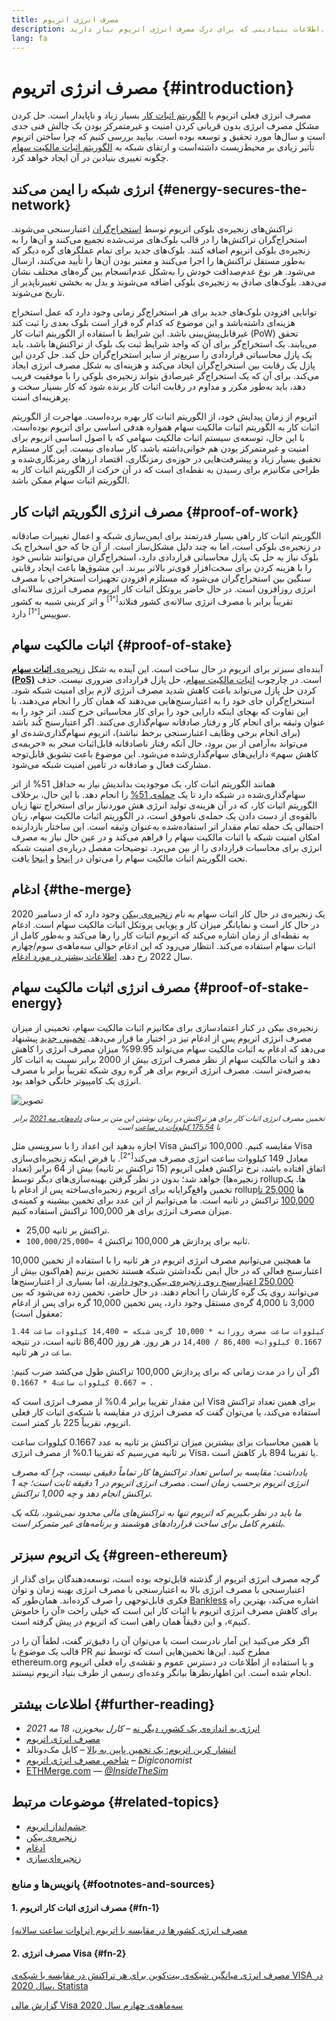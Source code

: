 ```yaml
---
title: مصرف انرژی اتریوم
description: اطلاعات بنیادینی که برای درک مصرف انرژی اتریوم نیاز دارید.
lang: fa
---
```


# مصرف انرژی اتریوم {#introduction}

مصرف انرژی فعلی اتریوم با [الگوریتم اثبات کار](/developers/docs/consensus-mechanisms/#proof-of-work) بسیار زیاد و ناپایدار است. حل کردن مشکل مصرف انرژی بدون قربانی کردن امنیت و غیرمتمرکز بودن یک چالش فنی جدی است و سال‌ها مورد تحقیق و توسعه بوده است. بیایید بررسی کنیم که چرا ساختن اتریوم تأثیر زیادی بر محیط‌زیست داشته‌است و ارتقای شبکه به [الگوریتم اثبات مالکیت سهام](/developers/docs/consensus-mechanisms/pos) چگونه تغییری بنیادین در آن ایجاد خواهد کرد.

## انرژی شبکه را ایمن می‌کند {#energy-secures-the-network}

تراکنش‌های زنجیره‌ی بلوکی اتریوم توسط [استخراج‌گران](/developers/docs/consensus-mechanisms/pow/mining) اعتبارسنجی می‌شوند. استخراج‌گران تراکنش‌‌ها را در قالب بلوک‌های مرتب‌شده تجمیع می‌کنند و آن‌ها را به زنجیره‌ی بلوکی اتریوم اضافه کنند. بلوک‌های جدید برای تمام عملگرهای گره دیگر که به‌طور مستقل تراکنش‌ها را اجرا می‌کنند و معتبر بودن آن‌ها را تأیید می‌کنند، ارسال می‌شود. هر نوع عدم‌صداقت خودش را به‌شکل عدم‌انسجام بین گره‌های مختلف نشان می‌‌دهد. بلوک‌های صادق به زنجیره‌ی بلوکی اضافه می‌‌شوند و بدل به بخشی تغییرناپذیر از تاریخ می‌شوند.

توانایی افزودن بلوک‌های جدید برای هر استخراج‌گر زمانی وجود دارد که عمل استخراج هزینه‌ای داشته‌باشد و این موضوع که کدام گره قرار است بلوک بعدی را ثبت کند غیرقابل‌پیش‌بینی باشد. این شرایط با استفاده از الگوریتم اثبات کار (PoW) تحقق می‌یابند. یک استخراج‌گر برای آن که واجد شرایط ثبت یک بلوک از تراکنش‌ها باشد، باید یک پازل محاسباتی قراردادی را سریع‌تر از سایر استخراج‌گران حل کند. حل کردن این پازل یک رقابت بین استخراج‌گران ایجاد می‌کند و هزینه‌ای به شکل مصرف انرژی ایجاد می‌کند. برای آن که یک استخراج‌گر غیرصادق بتواند زنجیره‌ی بلوکی را با موفقیت فریب دهد، باید به‌طور مکرر و مداوم در رقابت اثبات کار برنده شود که کار بسیار سخت و پرهزینه‌ای است.

اتریوم از زمان پیدایش خود، از الگوریتم اثبات کار بهره برده‌است. مهاجرت از الگوریتم اثبات کار به الگوریتم اثبات مالکیت سهام همواره هدفی اساسی برای اتریوم بوده‌است. با این حال، توسعه‌ی سیستم اثبات مالکیت سهامی که با اصول اساسی اتریوم برای امنیت و غیرمتمرکز بودن هم خوانی‌داشته باشد، کار ساده‌ای نیست. این کار مستلزم تحقیق بسیار زیاد و پیشرفت‌هایی در حوزه‌ی رمزنگاری، اقتصاد ارزهای رمزنگاری‌شده و طراحی مکانیزم برای رسیدن به نقطه‌ای است که در آن حرکت از الگوریتم اثبات کار به الگوریتم اثبات سهام ممکن باشد.

## مصرف انرژی الگوریتم اثبات کار {#proof-of-work}

الگوریتم اثبات کار راهی بسیار قدرتمند برای ایمن‌سازی شبکه و اعمال تغییرات صادقانه در زنجیره‌ی بلوکی است، اما به چند دلیل مشکل‌ساز است. از آن جا که حق اسخراج یک بلوک نیاز به حل یک پازل محاسباتی قراردادی دارد، استخراج‌گران می‌توانند شانس خود را با هزینه کردن برای سخت‌افزار قوی‌تر بالاتر ببرند. این مشوق‌ها باعث ایجاد رقابتی سنگین بین استخراج‌گران می‌شود که مستلزم افزودن تجهیزات استخراجی با مصرف انرژی روزافزون است. در حال حاضر پروتکل اثبات کار اتریوم مصرف انرژی سالانه‌ای تقریباً برابر با مصرف انرژی سالانه‌ی کشور فنلاند<sup>[^1]</sup> و اثر کربنی شبیه به کشور سوییس<sup>[^1]</sup> دارد.

## اثبات مالکیت سهام {#proof-of-stake}

آینده‌ای سبزتر برای اتریوم در حال ساخت است. این آینده به شکل [زنجیره‌ی **اثبات سهام (PoS)**](/upgrades/beacon-chain/) است. در چارچوب [اثبات مالکیت سهام](/developers/docs/consensus-mechanisms/pos/)، حل پازل قراردادی ضروری نیست. حذف کردن حل پازل می‌تواند باعث کاهش شدید مصرف انرژی لازم برای امنیت شبکه شود. استخراج‌گران جای خود را به اعتبارسنج‌هایی می‌دهند که همان کار را انجام می‌دهند، با این تفاوت که بهجای اینکه دارایی خود را برای کار محاسباتی خرج کنند، اتر خود را به عنوان وثیقه برای انجام کار و رفتار صادقانه سهام‌گذاری می‌کنند. اگر اعتبارسنج کُند باشد (برای انجام برخی وظایف اعتبارسنجی برخط نباشد)، اتریوم سهام‌گذاری‌شده‌ی او می‌تواند به‌آرامی از بین برود، حال آنکه رفتار ناصادقانه قابل‌اثبات منجر به «جریمه‌ی کاهش سهم» دارایی‌های سهام‌گذاری‌شده می‌شود. این موضوع باعث تشویق قابل‌توجه مشارکت فعال و صادقانه در تأمین امنیت شبکه می‌شود.

همانند الگوریتم اثبات کار، یک موجودیت بداندیش نیاز به حداقل 51% از اتر سهام‌گذاری‌شده در شبکه دارد تا یک [حمله‌ی 51%](/glossary/#51-attack) را انجام دهد. با این حال، برخلاف الگوریتم اثبات کار، که در آن هزینه‌ی تولید انرژی هش موردنیاز برای استخراج تنها زیان بالقوه‌ی از دست دادن یک حمله‌ی ناموفق است، در الگوریتم اثبات مالکیت سهام، زیان احتمالی یک حمله تمام مقدار اتر استفاده‌شده به‌عنوان وثیقه است. این ساختار بازدارنده امکان امنیت شبکه با اثبات مالکیت سهام را فراهم می‌کند و در عین حال نیاز به مصرف انرژی برای محاسبات قراردادی را از بین می‌برد. توضیحات مفصل درباره‌ی امنیت شبکه تحت الگوریتم اثبات مالکیت سهام را می‌توان در [اینجا](/developers/docs/consensus-mechanisms/pos/) و [اینجا](https://vitalik.ca/general/2017/12/31/pos_faq.html) یافت.

## ادغام {#the-merge}

یک زنجیره‌ی در حال کار اثبات سهام به نام [زنجیره‌ی بیکن](/upgrades/beacon-chain/) وجود دارد که از دسامبر 2020 در حال کار است و نمایانگر میزان کار و پویایی پروتکل اثبات مالکیت سهام است. ادغام به نقطه‌ای از زمان اشاره می‌کند که اتریوم اثبات کار را رها می‌کند و به‌طور کامل از اثبات سهام استفاده می‌کند. انتظار می‌رود که این ادغام حوالی سه‌ماهه‌ی سوم/چهارم سال 2022 رخ دهد. [اطلاعات بیشتر در مورد ادغام](/upgrades/merge/).

## مصرف انرژی اثبات مالکیت سهام {#proof-of-stake-energy}

زنجیره‌ی بیکن در کنار اعتمادسازی برای مکانیزم اثبات مالکیت سهام، تخمینی از میزان مصرف انرژی اتریوم پس از ادغام نیز در اختیار ما قرار می‌دهد. [تخمینی جدید](https://blog.ethereum.org/2021/05/18/country-power-no-more/) پیشنهاد می‌دهد که ادغام به اثبات مالکیت سهام می‌تواند 99.95% میزان مصرف انرژی را کاهش دهد و اثبات مالکیت سهام از نظر مصرف انرژی بیش از 2000 برابر نسبت به اثبات کار به‌صرفه‌تر است. مصرف انرژی اتریوم برای هر گره روی شبکه تقریباً برابر با مصرف انرژی یک کامپیوتر خانگی خواهد بود.

![تصویر](energy_use_per_transaction.png)

<p style="text-align: center;"><small><i>تخمین مصرف انرژی اثبات کار برای هر تراکنش در زمان نوشتن این متن بر مبنای <a href="https://blog.ethereum.org/2021/05/18/country-power-no-more/" target="_blank" rel="noopener noreferrer">داده‌های مه 2021</a> برابر با <a href="https://digiconomist.net/ethereum-energy-consumption" target="_blank" rel="noopener noreferrer">175.54 کیلووات در ساعت</a> است</i></small></p>

اجازه بدهید این اعداد را با سرویسی مثل Visa مقایسه کنیم. 100,000 تراکنش Visa معادل 149 کیلووات ساعت انرژی مصرف می‌کند<sup>[^2]</sup>. با فرض اینکه زنجیره‌ای‌سازی اتفاق افتاده باشد، نرخ تراکنش فعلی اتریوم (15 تراکنش بر ثانیه) بیش از 64 برابر (تعداد زنجیره‌ها) خواهد شد؛ بدون در نظر گرفتن بهینه‌سازی‌های دیگر توسط rollupها. یک تخمین واقع‌گرایانه برای اتریوم زنجیره‌ای‌ساخته پس از ادغام با rollupها [25,000 تا 100,000](https://twitter.com/VitalikButerin/status/1312905884549300224?s=20) تراکنش در ثانیه است. ما می‌توانیم از این عدد برای تخمین بیشینه و کمینه‌ی میزان مصرف انرژی برای هر 100,000 تراکنش استفاده کنیم.

- 25,00 تراکنش بر ثانیه.
- `100,000/25,000= 4` ثانیه برای پردازش هر 100,000 تراکنش.

ما همچنین می‌توانیم مصرف انرژی اتریوم در هر ثانیه را با استفاده از تخمین 10,000 اعتبارسنج فعالی که در حال ایمن نگه‌داشتن شبکه هستند تخمین بزنیم (هم‌اکنون بیش از [250,000 اعتبارسنج روی زنجیره‌ی بیکن وجود دارند](https://beaconscan.com/)، اما بسیاری از اعتبارسنج‌ها می‌توانند روی یک گره کارشان را انجام دهند. در حال حاضر، تخمین زده می‌شود که بین 3,000 تا 4,000 گره‌ی مستقل وجود دارد، پس تخمین 10,000 گره برای پس از ادغام معقول است):

`1.44 کیلووات ساعت مصرف روزانه * 10,000 گره‌ی شبکه = 14,400 کیلووات ساعت` در هر روز. هر روز 86,400 ثانیه است، در نتیجه `‎14,400 / 86,400 =‏ 0.1667 کیلووات ساعت` در هر ثانیه.

اگر آن را در مدت زمانی که برای پردازش 100,000 تراکنش طول می‌کشد ضرب کنیم: `0.1667‎ * 4‏ = 0.667 کیلووات ساعت`.

این مقدار تقریبا برابر 0.4% از مصرف انرژی است که Visa برای همین تعداد تراکنش استفاده می‌کند، یا می‌توان گفت که مصرف انرژی در مقایسه با شبکه‌ی اثبات کار فعلی اتریوم، تقریباً 225 بار کمتر است.

با همین محاسبات برای بیشترین میزان تراکنش بر ثانیه به عدد 0.1667 کیلووات ساعت بر ثانیه می‌رسیم که تقریبا 0.1% از مصرف انرژی Visa، یا تقریبا 894 بار کاهش است.

_یادداشت: مقایسه بر اساس تعداد تراکنش‌ها کار تماماً دقیقی نیست، چرا که مصرف انرژی اتریوم برحسب زمان است. مصرف انرژی اتریوم در 1 دقیقه ثابت است؛ چه 1 تراکنش انجام دهد و چه 1,000 تراکنش._

_ما باید در نظر بگیریم که اتریوم تنها به تراکنش‌های مالی محدود نمی‌شود، بلکه یک بلتفرم کامل برای ساخت قراردادهای هوشمند و برنامه‌های غیر متمرکز است._

## یک اتریوم سبزتر {#green-ethereum}

گرچه مصرف انرژی اتریوم از گذشته قابل‌توجه بوده است، توسعه‌دهندگان برای گذار از اعتبارسنجی با مصرف انرژی بالا به اعتبارسنجی با مصرف انرژی بهینه زمان و توان فکری قابل‌توجهی را صرف کرده‌اند. همان‌طور که [Bankless](http://podcast.banklesshq.com/) اشاره می‌کند، بهترین راه برای کاهش مصرف انرژی اتریوم با اثبات کار این است که خیلی راحت «آن را خاموش کنیم»، و این دقیقاً همان راهی است که اتریوم در پیش گرفته است.

<InfoBanner emoji=":evergreen_tree:">
  اگر فکر می‌کنید این آمار نادرست است یا می‌توان آن را دقیق‌تر گفت، لطفاً آن را در قالب یک موضوع یا PR مطرح کنید. این‌ها تخمین‌هایی است که توسط تیم ethereum.org و با استفاده از اطلاعات در دسترس عموم و نقشه‌ی راه فعلی اتریوم انجام شده است. این اظهارنظرها بیانگر وعده‌ای رسمی از طرف بنیاد اتریوم نیستند. 
</InfoBanner>

## اطلاعات بیشتر {#further-reading}

- [انرژی به اندازه‌ی یک کشور، دیگر نه](https://blog.ethereum.org/2021/05/18/country-power-no-more/) – _کارل بیخویزن، 18 مه 2021_
- [مصرف انرژی اتریوم](https://mirror.xyz/jmcook.eth/ODpCLtO4Kq7SCVFbU4He8o8kXs418ZZDTj0lpYlZkR8)
- [انتشار کربن اتریوم: یک تخمین پایین به بالا](https://kylemcdonald.github.io/ethereum-emissions/) – کایل مک‌دونالد
- [شاخص مصرف انرژی اتریوم](https://digiconomist.net/ethereum-energy-consumption/) – _Digiconomist_
- [ETHMerge.com](https://ethmerge.com/) — *[@InsideTheSim](https://twitter.com/InsideTheSim)*

## موضوعات مرتبط {#related-topics}

- [چشم‌انداز اتریوم](/roadmap/vision/)
- [زنجیره‌ی بیکن](/upgrades/beacon-chain)
- [ادغام](/upgrades/merge/)
- [زنجیره‌ای‌سازی](/upgrades/beacon-chain/)

### پانویس‌ها و منابع {#footnotes-and-sources}

#### 1. مصرف انرژی اثبات کار اتریوم {#fn-1}

[مصرف انرژی کشورها در مقایسه با اتریوم (تراوات ساعت سالانه)](https://digiconomist.net/ethereum-energy-consumption)

#### 2. مصرف انرژی Visa {#fn-2}

[مصرف انرژی میانگین شبکه‌ی بیت‌کوین برای هر تراکنش در مقایسه با شبکه‌ی VISA در سال 2020، Statista](https://www.statista.com/statistics/881541/bitcoin-energy-consumption-transaction-comparison-visa/)

[گزارش مالی Visa سه‌ماهه‌ی چهارم سال 2020](https://s1.q4cdn.com/050606653/files/doc_financials/2020/q4/Visa-Inc.-Q4-2020-Operational-Performance-Data.pdf)
